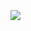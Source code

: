 
<div class="overlay-container">
  <div class="overlay-box" style="left: 75.1%; top: 7%; height: 45%; width: 24%"></div>
  <img src="~/pages/basics/data/assets/app-data.png" class="full-width">
</div>
